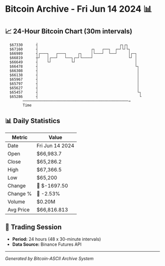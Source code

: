 # Bitcoin Archive - Fri Jun 14 2024 📊

## 📈 24-Hour Bitcoin Chart (30m intervals)

```
  $67330      ┤                                     ┌┐┌┐       
  $67160      ┤                        ┌┐   ┌──┐  ┌─┘└┘└┐      
  $66989      ┤┌───┐   ┌───┐     ┌┐    │└───┘  └──┘     │┌─┐   
  $66819      ┼┘   │┌──┘   └──┐┌─┘└────┘                └┘ │   
  $66649      ┤    └┘         └┘                           │   
  $66478      ┤                                            └┐  
  $66308      ┤                                             │  
  $66138      ┤                                             │  
  $65967      ┤                                             │  
  $65797      ┤                                             │  
  $65627      ┤                                             │  
  $65457      ┤                                             └┐ 
  $65286      ┤                                              └ 
        ────────────────────────────────────────────────→
        Time
```

## 📊 Daily Statistics

| Metric | Value |
|--------|-------|
| Date | Fri Jun 14 2024 |
| Open | $66,983.7 |
| Close | $65,286.2 |
| High | $67,366.5 |
| Low | $65,200 |
| Change | 🔴 $-1697.50 |
| Change % | 🔴 -2.53% |
| Volume | $0.20M |
| Avg Price | $66,816.813 |

## 📅 Trading Session

- **Period:** 24 hours (48 x 30-minute intervals)
- **Data Source:** Binance Futures API

---
*Generated by Bitcoin-ASCII Archive System*
